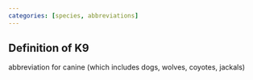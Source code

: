 ```yaml
---
categories: [species, abbreviations]
---
```

## Definition of K9

abbreviation for canine (which includes dogs, wolves, coyotes, jackals)
